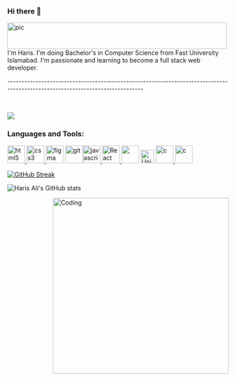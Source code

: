 <!DOCTYPE html>
<html lang="en">
<head>
    <link rel="stylesheet" href="https://cdn.jsdelivr.net/gh/devicons/devicon@v2.15.1/devicon.min.css">    
</head>
<body>  
    
### Hi there 👋                                                                                      
 <img src="https://pixabay.com/gifs/get/g0d8d61b8e9791a0eb7d1f9da4399cc69421102f0404cb739001cf6375ee6d85c0b02fd1905f6dd8aa961c0680e532acc.gif" alt="pic" width="500" height="60">
I'm Haris. I'm doing Bachelor's in Computer Science from Fast University Islamabad. I'm passionate and learning to become a full stack web developer. 
   
<p>------------------------------------------------------------------------------------------------------------------------------</p><br/>

![](https://komarev.com/ghpvc/?username=harisalimughal)

<h3 align="left">Languages and Tools:</h3>
<a href="https://www.w3.org/html/" target="_blank"><img src="https://cdn.jsdelivr.net/gh/devicons/devicon/icons/html5/html5-original-wordmark.svg" alt="html5" width="40" height="40"/> </a><a href="https://www.w3schools.com/css/" target="_blank"> <img src="https://cdn.jsdelivr.net/gh/devicons/devicon/icons/css3/css3-original-wordmark.svg" alt="css3" width="40" 
height="40"/> </a><a href="https://www.figma.com/" target="_blank"> <img src="https://www.vectorlogo.zone/logos/figma/figma-icon.svg" alt="figma" width="40" height="40"/></a> <a href="https://git-scm.com/" target="_blank"> <img src="https://www.vectorlogo.zone/logos/git-scm/git-scm-icon.svg" alt="git" width="40" height="40"/></a><a href="https://www.javascript.com" target="_blank"><img src="https://cdn.jsdelivr.net/gh/devicons/devicon/icons/javascript/javascript-original.svg" alt="javascript" width="40" height="40"/> </a><a href="https://legacy.reactjs.org/"> <img src="https://cdn.jsdelivr.net/gh/devicons/devicon/icons/react/react-original-wordmark.svg" alt="React" width="40" height="40"/> </a>
 <a href="https://www.cprogramming.com/" target="_blank"> <img src="https://cdn.jsdelivr.net/gh/devicons/devicon/icons/python/python-original-wordmark.svg" width="40" height="40"></a>
 <a href="https://unity.com/pages/unity-pro-buy-now?utm_source=google&utm_medium=cpc&utm_campaign=cc_dd_upr_sapac_sapac-t2_en_pu_sem-gg_acq_br-pr_2023-01_brand-st2_cc3022_ev-br_id:71700000106719838&utm_content=cc_dd_upr_apac_pu_sem_gg_ev-br_pros_x_npd_cpc_kw_sd_all_x_x_brand_id:58700008276350189&utm_term=unity&&&&&gad=1&gclid=CjwKCAjwkeqkBhAnEiwA5U-uMzZkgXdW8dJzmyQJ4mW4DRgI-LrQxXXz_f_xc9pdsUf_rZ9-ODN1GBoCc5oQAvD_BwE&gclsrc=aw.ds" target="_blank"> <img src="https://cdn.jsdelivr.net/gh/devicons/devicon/icons/unity/unity-original-wordmark.svg" alt="Unity" width="30" height="30"></a>
 <a href="https://www.java.com/en/download/help/whatis_java.html" target="_blank"> <img src="https://cdn.jsdelivr.net/gh/devicons/devicon/icons/java/java-original-wordmark.svg" alt="c" width="40" height="40"/> </a>  <a href="https://www.cprogramming.com/" target="_blank"> <img src="https://cdn.jsdelivr.net/gh/devicons/devicon/icons/c/c-original.svg" alt="c" width="40" height="40"/> </a> 
 


  
[![GitHub Streak](http://github-readme-streak-stats.herokuapp.com?user=harisalimughal)](https://git.io/streak-stats)


![Haris Ali's GitHub stats](https://github-readme-stats.vercel.app/api?username=harisalimughal&show_icons=true&theme=radical)



<img align="right" alt="Coding" width="400" src="https://res.cloudinary.com/practicaldev/image/fetch/s--sNXjzc6P--/c_limit%2Cf_auto%2Cfl_progressive%2Cq_66%2Cw_880/https://media1.tenor.com/images/0c34272909ee2a4db5606a014082312b/tenor.gif%3Fitemid%3D15828752">

<!--
**harisalimughal/harisalimughal** is a ✨ _special_ ✨ repository because its `README.md` (this file) appears on your GitHub profile.

Here are some ideas to get you started:

- 🔭 I’m currently working on ...
- 🌱 I’m currently learning ...
- 👯 I’m looking to collaborate on ...
- 🤔 I’m looking for help with ...
- 💬 Ask me about ...
- 📫 How to reach me: ...
- 😄 Pronouns: ...
- ⚡ Fun fact: ...
-->
  </body>
</html>
